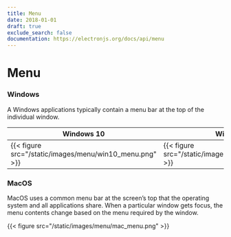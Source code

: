 ```yaml
---
title: Menu
date: 2018-01-01
draft: true
exclude_search: false
documentation: https://electronjs.org/docs/api/menu
---
```


# Menu

### Windows

A Windows applications typically contain a menu bar at the top of the individual window.

Windows 10    | Windows 7
--------|------
{{< figure src="/static/images/menu/win10_menu.png" >}} | {{< figure src="/static/images/menu/win7_menu.png" >}}

### MacOS

MacOS uses a common menu bar at the screen’s top that the operating system and all applications share. When a particular window gets focus, the menu contents change based on the menu required by the window.

{{< figure src="/static/images/menu/mac_menu.png" >}}
